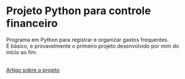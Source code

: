 # Projeto Python para controle financeiro
Programa em Python para registrar e organizar gastos frequentes. <br>
É básico, e provavelmente o primeiro projeto desenvolvido por mim do início ao fim.

<br>
<a href="https://medium.com/@rocha.vianna12/projeto-python-para-controle-financeiro-9f6d253f709e">Artigo sobre o projeto</a>
<br>

